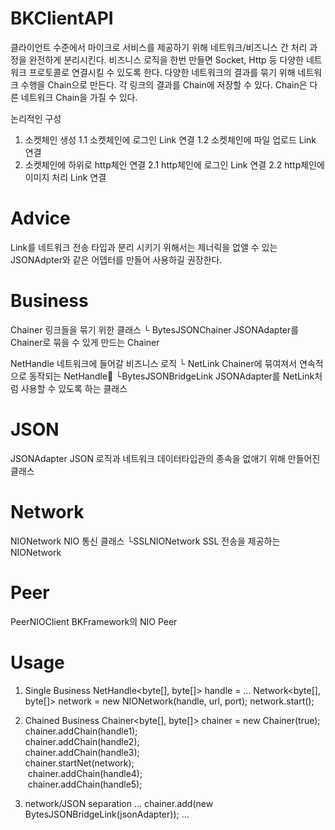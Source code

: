 # BKClientAPI
클라이언트 수준에서 마이크로 서비스를 제공하기 위해 네트워크/비즈니스 간 처리 과정을 완전하게 분리시킨다.
비즈니스 로직을 한번 만들면 Socket, Http 등 다양한 네트워크 프로토콜로 연결시킬 수 있도록 한다.
다양한 네트워크의 결과를 묶기 위해 네트워크 수행을 Chain으로 만든다. 각 링크의 결과를 Chain에 저장할 수 있다. Chain은 다른 네트워크 Chain을 가질 수 있다.

논리적인 구성
1. 소켓체인 생성
 1.1 소켓체인에 로그인 Link 연결
 1.2 소켓체인에 파일 업로드 Link 연결
2. 소켓체인에 하위로 http체인 연결
 2.1 http체인에 로그인 Link 연결
 2.2 http체인에 이미지 처리 Link 연결
 
# Advice
Link를 네트워크 전송 타입과 분리 시키기 위해서는 제너릭을 없앨 수 있는 JSONAdpter와 같은 어뎁터를 만들어 사용하길 권장한다.

#  Business 
Chainer 링크들을 묶기 위한 클래스
 └ BytesJSONChainer JSONAdapter를 Chainer로 묶을 수 있게 만드는 Chainer

NetHandle 네트워크에 들어갈 비즈니스 로직
 └ NetLink Chainer에 묶여져서 연속적으로 동작되는 NetHandle     └BytesJSONBridgeLink JSONAdapter를 NetLink처럼 사용할 수 있도록 하는 클래스

#  JSON
JSONAdapter JSON 로직과 네트워크 데이터타입관의 종속을 없애기 위해 만들어진 클래스

#  Network 
NIONetwork NIO 통신 클래스
 └SSLNIONetwork SSL 전송을 제공하는 NIONetwork

#  Peer 
PeerNIOClient BKFramework의 NIO Peer

#  Usage
1. Single Business
  NetHandle<byte[], byte[]> handle = ...
  Network<byte[], byte[]> network = new NIONetwork(handle, url, port);
  network.start();

2. Chained Business
  Chainer<byte[], byte[]> chainer = new Chainer(true);<br />
  chainer.addChain(handle1);<br />
  chainer.addChain(handle2);<br />
  chainer.addChain(handle3);<br />
  chainer.startNet(network);<br />
  chainer.addChain(handle4);<br />
  chainer.addChain(handle5);<br />

3. network/JSON separation
...
  chainer.add(new BytesJSONBridgeLink(jsonAdapter));
...
